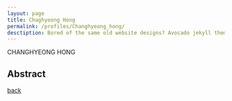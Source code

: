 ```yaml
---
layout: page
title: Chaghyeong Hong
permalink: /profiles/Changhyeong_hong/
desctiption: Bored of the same old website designs? Avocado jekyll theme presents a unique way to show off your skills on the web. Avocado is a bootstrap based, clean, minimal Jekyll theme.
---
```


CHANGHYEONG HONG


## Abstract




[back]({{site.baseurl}}/about/people) 
